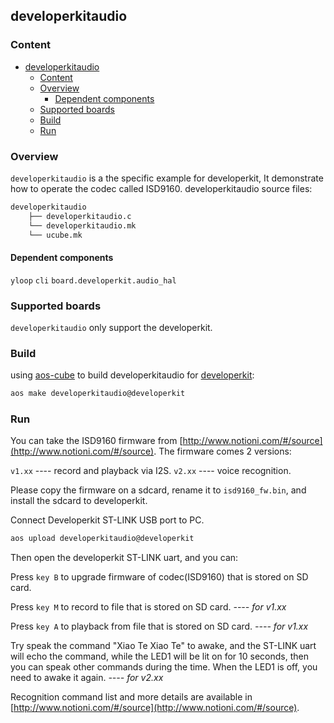 ## developerkitaudio

### Content
- [developerkitaudio](#developerkitaudio)
    - [Content](#content)
    - [Overview](#overview)
        - [Dependent components](#dependent-components)
    - [Supported boards](#supported-boards)
    - [Build](#build)
    - [Run](#run)

### Overview

`developerkitaudio` is a the specific example for developerkit, It demonstrate how to operate the codec called ISD9160. developerkitaudio source files:

```sh
developerkitaudio
    ├── developerkitaudio.c
    └── developerkitaudio.mk
    └── ucube.mk
```

#### Dependent components

`yloop`  `cli` `board.developerkit.audio_hal`

### Supported boards

`developerkitaudio` only support the developerkit.

### Build

using [aos-cube](https://github.com/alibaba/AliOS-Things/wiki/AliOS-Things-uCube) to build developerkitaudio for [developerkit](../../board/developerkit/README.md):

```sh
aos make developerkitaudio@developerkit
```

### Run

You can take the ISD9160 firmware from [http://www.notioni.com/#/source](http://www.notioni.com/#/source). The firmware comes 2 versions:

`v1.xx` ---- record and playback via I2S.
`v2.xx` ---- voice recognition.

Please copy the firmware on a sdcard, rename it to `isd9160_fw.bin`, and install the sdcard to developerkit.

Connect Developerkit ST-LINK USB port to PC.

```sh
aos upload developerkitaudio@developerkit
```

Then open the developerkit ST-LINK uart, and you can:

Press `key B` to upgrade firmware of codec(ISD9160) that is stored on SD card.

Press `key M` to record to file that is stored on SD card.                                     *---- for v1.xx*

Press `key A` to playback from file that is stored on SD card.                                 *---- for v1.xx*

Try speak the command "Xiao Te Xiao Te" to awake, and the ST-LINK uart will echo the command, while the LED1 will be lit on for 10 seconds, then you can speak other commands during the time.
When the LED1 is off, you need to awake it again.                                              *---- for v2.xx*

Recognition command list and more details are available in [http://www.notioni.com/#/source](http://www.notioni.com/#/source).